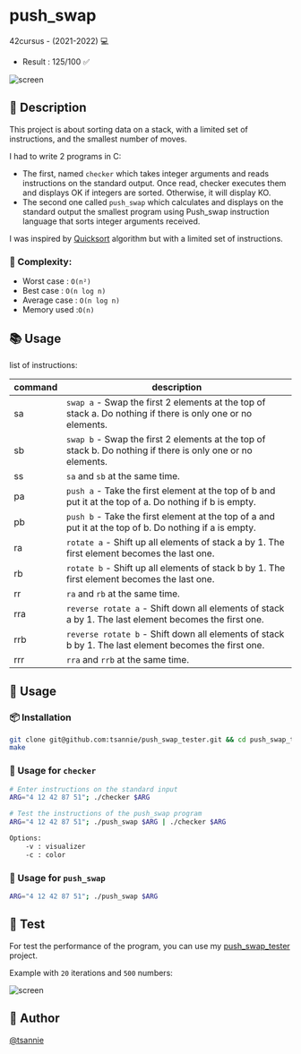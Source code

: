 # push_swap

42cursus - (2021-2022) 💻

- Result : 125/100 ✅

![screen](https://i.imgur.com/OSw8mfX.gif)

## 📝 Description

This project is about sorting data on a stack, with a limited set of instructions, and the smallest number of moves.

I had to write 2 programs in C:

- The first, named `checker` which takes integer arguments and reads instructions on the standard output. Once read, checker executes them and displays OK if integers are sorted. Otherwise, it will display KO.
- The second one called `push_swap` which calculates and displays on the standard output the smallest program using Push_swap instruction language that sorts integer arguments received.

I was inspired by [Quicksort](https://en.wikipedia.org/wiki/Quicksort) algorithm but with a limited set of instructions.

### 🧮 Complexity:

- Worst case : `O(n²)`
- Best case : `O(n log n)`
- Average case : `O(n log n)`
- Memory used :`O(n)`

## 📚 Usage

list of instructions:

| command | description                                                                                                 |
| ------- | ----------------------------------------------------------------------------------------------------------- |
| sa      | `swap a` - Swap the first 2 elements at the top of stack a. Do nothing if there is only one or no elements. |
| sb      | `swap b` - Swap the first 2 elements at the top of stack b. Do nothing if there is only one or no elements. |
| ss      | `sa` and `sb` at the same time.                                                                             |
| pa      | `push a` - Take the first element at the top of b and put it at the top of a. Do nothing if b is empty.     |
| pb      | `push b` - Take the first element at the top of a and put it at the top of b. Do nothing if a is empty.     |
| ra      | `rotate a` - Shift up all elements of stack a by 1. The first element becomes the last one.                 |
| rb      | `rotate b` - Shift up all elements of stack b by 1. The first element becomes the last one.                 |
| rr      | `ra` and `rb` at the same time.                                                                             |
| rra     | `reverse rotate a` - Shift down all elements of stack a by 1. The last element becomes the first one.       |
| rrb     | `reverse rotate b` - Shift down all elements of stack b by 1. The last element becomes the first one.       |
| rrr     | `rra` and `rrb` at the same time.                                                                           |

## 🚀 Usage

### 📦 Installation

```bash
git clone git@github.com:tsannie/push_swap_tester.git && cd push_swap_tester
make
```

### 📝 Usage for `checker`

```bash
# Enter instructions on the standard input
ARG="4 12 42 87 51"; ./checker $ARG

# Test the instructions of the push_swap program
ARG="4 12 42 87 51"; ./push_swap $ARG | ./checker $ARG

Options:
    -v : visualizer
    -c : color
```

### 📝 Usage for `push_swap`

```bash
ARG="4 12 42 87 51"; ./push_swap $ARG
```

## 🧪 Test

For test the performance of the program, you can use my [push_swap_tester](https://github.com/tsannie/push_swap_tester) project.

Example with `20` iterations and `500` numbers:

![screen](https://camo.githubusercontent.com/1a2f829e39369e4e6acfe2a2ddc6dc8e1c734fccfb498efdd2c5db3cf4574b60/68747470733a2f2f692e696d6775722e636f6d2f7477355755386f2e706e67)

## 👤 Author

[@tsannie](https://github.com/tsannie)
